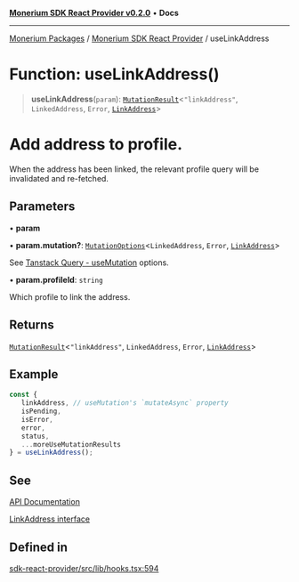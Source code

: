 [**Monerium SDK React Provider v0.2.0**](../Packages.md) • **Docs**

***

[Monerium Packages](../../Packages.md) / [Monerium SDK React Provider](../Monerium%20SDK%20React%20Provider.md) / useLinkAddress

# Function: useLinkAddress()

> **useLinkAddress**(`param`): [`MutationResult`](../type-aliases/MutationResult.md)\<`"linkAddress"`, `LinkedAddress`, `Error`, [`LinkAddress`](../interfaces/LinkAddress.md)\>

# Add address to profile.
When the address has been linked, the relevant profile query will be invalidated and re-fetched.

## Parameters

• **param**

• **param.mutation?**: [`MutationOptions`](../type-aliases/MutationOptions.md)\<`LinkedAddress`, `Error`, [`LinkAddress`](../interfaces/LinkAddress.md)\>

See [Tanstack Query - useMutation](https://tanstack.com/query/latest/docs/framework/react/reference/useMutation) options.

• **param.profileId**: `string`

Which profile to link the address.

## Returns

[`MutationResult`](../type-aliases/MutationResult.md)\<`"linkAddress"`, `LinkedAddress`, `Error`, [`LinkAddress`](../interfaces/LinkAddress.md)\>

## Example

```ts
const {
   linkAddress, // useMutation's `mutateAsync` property
   isPending,
   isError,
   error,
   status,
   ...moreUseMutationResults
} = useLinkAddress();
```

## See

[API Documentation](https://monerium.dev/api-docs#operation/profile-addresses)

[LinkAddress interface](https://github.com/monerium/js-monorepo/blob/main/packages/sdk/docs/generated/interfaces/LinkAddress.md)

## Defined in

[sdk-react-provider/src/lib/hooks.tsx:594](https://github.com/monerium/js-monorepo/blob/ffeefd2a9bccc0d18acecd9390a7bfced5720c17/packages/sdk-react-provider/src/lib/hooks.tsx#L594)
